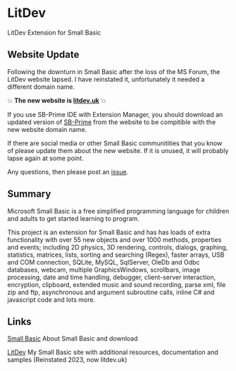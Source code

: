 # LitDev
LitDev Extension for Small Basic

## Website Update

Following the downturn in Small Basic after the loss of the MS Forum, the LitDev website lapsed.  I have reinstated it, unfortunately it needed a different domain name.

:boom: **The new website is [litdev.uk](http://litdev.uk)** :boom:

If you use SB-Prime IDE with Extension Manager, you should download an updated version of [SB-Prime](http://litdev.uk/downloads/SB-Prime.zip) from the website to be compitible with the new website domain name.

If there are social media or other Small Basic communitities that you know of please update them about the new website.  If it is unused, it will probably lapse again at some point.

Any questions, then please post an [issue](https://github.com/litdev1/LitDev/issues).

## Summary

Microsoft Small Basic is a free simplified programming language for children and adults to get started learning to program.

This project is an extension for Small Basic and has has loads of extra functionality with over 55 new objects and over 1000 methods, properties and events; including 2D physics, 3D rendering, controls, dialogs, graphing, statistics, matrices, lists, sorting and searching (Regex), faster arrays, USB and COM connection, SQLite, MySQL, SqlServer, OleDb and Odbc databases, webcam, multiple GraphicsWindows, scrollbars, image processing, date and time handling, debugger, client-server interaction, encryption, clipboard, extended music and sound recording, parse xml, file zip and ftp, asynchronous and argument subroutine calls, inline C# and javascript code and lots more.

## Links

[Small Basic](http://smallbasic.com/) About Small Basic and download

[LitDev](http://litdev.uk) My Small Basic site with additional resources, documentation and samples (Reinstated 2023, now litdev.uk)
